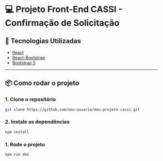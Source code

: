 # 💻 Projeto Front-End CASSI - Confirmação de Solicitação

## 🚀 Tecnologias Utilizadas

- [React]()
- [React-Bootstrap]()
- [Bootstrap 5]()

---

## 📦 Como rodar o projeto

### 1. Clone o repositório

```bash
git clone https://github.com/seu-usuario/meu-projeto-cassi.git
```

### 2. Instale as dependências

```bash
npm install
```

### 1. Rode o projeto

```bash
npm run dev
```
